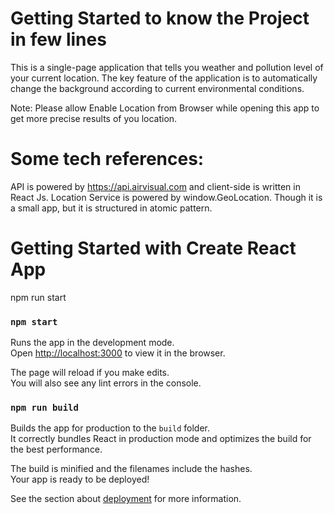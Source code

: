 # Getting Started to know the Project in few lines

This is a single-page application that tells you weather and pollution level of your current location.
The key feature of the application is to automatically change the background according to current environmental conditions.

Note: Please allow Enable Location from Browser while opening this app to get more precise results of you location.

# Some tech references:
API is powered by https://api.airvisual.com and client-side is written in React Js.
Location Service is powered by window.GeoLocation.
Though it is a small app, but it is structured in atomic pattern.

# Getting Started with Create React App

npm run start 

### `npm start`

Runs the app in the development mode.\
Open [http://localhost:3000](http://localhost:3000) to view it in the browser.

The page will reload if you make edits.\
You will also see any lint errors in the console.

### `npm run build`

Builds the app for production to the `build` folder.\
It correctly bundles React in production mode and optimizes the build for the best performance.

The build is minified and the filenames include the hashes.\
Your app is ready to be deployed!

See the section about [deployment](https://facebook.github.io/create-react-app/docs/deployment) for more information.
